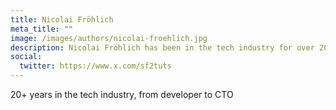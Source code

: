 ```yaml
---
title: Nicolai Fröhlich
meta_title: ""
image: /images/authors/nicolai-froehlich.jpg
description: Nicolai Fröhlich has been in the tech industry for over 20 years, from developer to CTO.
social:
  twitter: https://www.x.com/sf2tuts
---
```


20+ years in the tech industry, from developer to CTO


